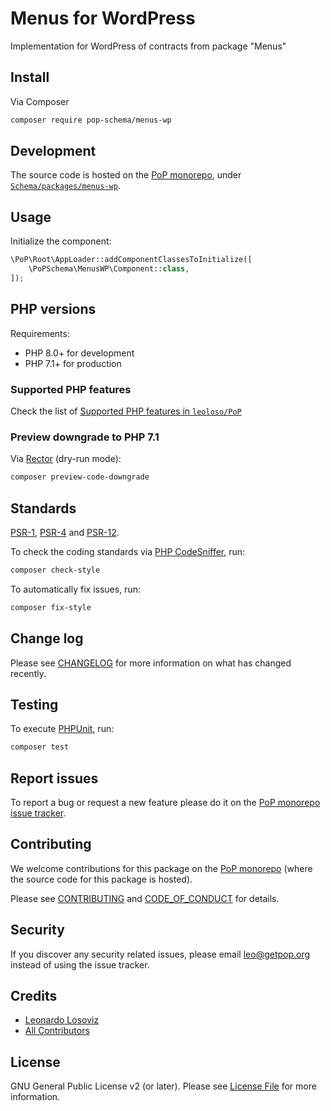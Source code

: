 # Menus for WordPress

<!--
[![Build Status][ico-travis]][link-travis]
[![Quality Score][ico-code-quality]][link-code-quality]
[![Software License][ico-license]](LICENSE.md)
[![Latest Version on Packagist][ico-version]][link-packagist]
[![Coverage Status][ico-scrutinizer]][link-scrutinizer]
[![Total Downloads][ico-downloads]][link-downloads]
-->

Implementation for WordPress of contracts from package "Menus"

## Install

Via Composer

``` bash
composer require pop-schema/menus-wp
```

## Development

The source code is hosted on the [PoP monorepo](https://github.com/leoloso/PoP), under [`Schema/packages/menus-wp`](https://github.com/leoloso/PoP/tree/master/layers/Schema/packages/menus-wp).

## Usage

Initialize the component:

``` php
\PoP\Root\AppLoader::addComponentClassesToInitialize([
    \PoPSchema\MenusWP\Component::class,
]);
```

## PHP versions

Requirements:

- PHP 8.0+ for development
- PHP 7.1+ for production

### Supported PHP features

Check the list of [Supported PHP features in `leoloso/PoP`](https://github.com/leoloso/PoP/blob/master/docs/supported-php-features.md)

### Preview downgrade to PHP 7.1

Via [Rector](https://github.com/rectorphp/rector) (dry-run mode):

```bash
composer preview-code-downgrade
```

## Standards

[PSR-1](https://www.php-fig.org/psr/psr-1), [PSR-4](https://www.php-fig.org/psr/psr-4) and [PSR-12](https://www.php-fig.org/psr/psr-12).

To check the coding standards via [PHP CodeSniffer](https://github.com/squizlabs/PHP_CodeSniffer), run:

``` bash
composer check-style
```

To automatically fix issues, run:

``` bash
composer fix-style
```

## Change log

Please see [CHANGELOG](CHANGELOG.md) for more information on what has changed recently.

## Testing

To execute [PHPUnit](https://phpunit.de/), run:

``` bash
composer test
```

## Report issues

To report a bug or request a new feature please do it on the [PoP monorepo issue tracker](https://github.com/leoloso/PoP/issues).

## Contributing

We welcome contributions for this package on the [PoP monorepo](https://github.com/leoloso/PoP) (where the source code for this package is hosted).

Please see [CONTRIBUTING](CONTRIBUTING.md) and [CODE_OF_CONDUCT](CODE_OF_CONDUCT.md) for details.

## Security

If you discover any security related issues, please email leo@getpop.org instead of using the issue tracker.

## Credits

- [Leonardo Losoviz][link-author]
- [All Contributors][link-contributors]

## License

GNU General Public License v2 (or later). Please see [License File](LICENSE.md) for more information.

[ico-version]: https://img.shields.io/packagist/v/pop-schema/menus-wp.svg?style=flat-square
[ico-license]: https://img.shields.io/badge/license-GPLv2-brightgreen.svg?style=flat-square
[ico-travis]: https://img.shields.io/travis/pop-schema/menus-wp/master.svg?style=flat-square
[ico-scrutinizer]: https://img.shields.io/scrutinizer/coverage/g/pop-schema/menus-wp.svg?style=flat-square
[ico-code-quality]: https://img.shields.io/scrutinizer/g/pop-schema/menus-wp.svg?style=flat-square
[ico-downloads]: https://img.shields.io/packagist/dt/pop-schema/menus-wp.svg?style=flat-square

[link-packagist]: https://packagist.org/packages/pop-schema/menus-wp
[link-travis]: https://travis-ci.org/pop-schema/menus-wp
[link-scrutinizer]: https://scrutinizer-ci.com/g/pop-schema/menus-wp/code-structure
[link-code-quality]: https://scrutinizer-ci.com/g/pop-schema/menus-wp
[link-downloads]: https://packagist.org/packages/pop-schema/menus-wp
[link-author]: https://github.com/leoloso
[link-contributors]: ../../../../../../contributors
